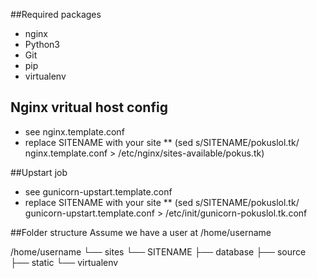 ##Required packages
* nginx
* Python3
* Git
* pip
* virtualenv

## Nginx vritual host config

* see nginx.template.conf
* replace SITENAME with your site 
** (sed  s/SITENAME/pokuslol.tk/ nginx.template.conf > /etc/nginx/sites-available/pokus.tk)

##Upstart job
* see gunicorn-upstart.template.conf
* replace SITENAME with your site
** (sed  s/SITENAME/pokuslol.tk/ gunicorn-upstart.template.conf > /etc/init/gunicorn-pokuslol.tk.conf

##Folder structure
Assume we have a user at /home/username

/home/username
└── sites
    └── SITENAME
         ├── database
         ├── source
         ├── static
         └── virtualenv
